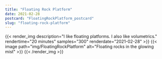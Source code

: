 ```yaml
---
title: "Floating Rock Platform"
date: 2021-02-28
postcard: "FloatingRockPlatform_postcard"
slug: "floating-rock-platform"
---
```


{{< render_img 
  description="I like floating platforms. I also like volumetrics." 
  rendertime="20 minutes" 
  samples="300" 
  renderdate="2021-02-28" >}}
{{< image path="img/FloatingRockPlatform" alt="Floating rocks in the glowing mist" >}}
{{< /render_img >}}


